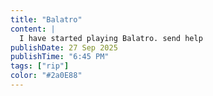```yaml
---
title: "Balatro"
content: |
  I have started playing Balatro. send help
publishDate: 27 Sep 2025
publishTime: "6:45 PM"
tags: ["rip"]
color: "#2a0E88"
---
```

